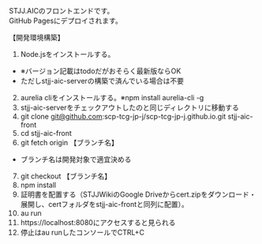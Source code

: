 STJJ.AICのフロントエンドです。  
GitHub Pagesにデプロイされます。

【開発環境構築】
1. Node.jsをインストールする。
  * ※バージョン記載はtodoだがおそらく最新版ならOK
  * ただしstjj-aic-serverの構築で済んでいる場合は不要
2. aurelia cliをインストールする。※npm install aurelia-cli -g
3. stjj-aic-serverをチェックアウトしたのと同じディレクトリに移動する
4. git clone git@github.com:scp-tcg-jp-j/scp-tcg-jp-j.github.io.git stjj-aic-front
5. cd stjj-aic-front
6. git fetch origin 【ブランチ名】
  * ブランチ名は開発対象で適宜決める
7. git checkout 【ブランチ名】
8. npm install
9. 証明書を配置する（STJJWikiのGoogle Driveからcert.zipをダウンロード・展開し、certフォルダをstjj-aic-frontと同列に配置）。
10. au run
11. https://localhost:8080にアクセスすると見られる
12. 停止はau runしたコンソールでCTRL+C
